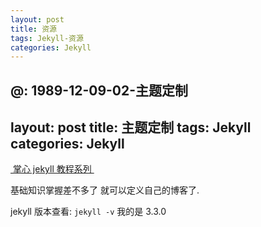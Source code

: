 ```yaml
---
layout: post
title: 资源
tags: Jekyll-资源
categories: Jekyll
---
```


@: 1989-12-09-02-主题定制
---
layout: post
title:  主题定制
tags: Jekyll
categories: Jekyll
---

[ 掌心 jekyll 教程系列 ][1]


基础知识掌握差不多了 就可以定义自己的博客了.

jekyll 版本查看: `jekyll -v` 我的是 3.3.0 








































































































































[1]:	http://www.zhanxin.info/jekyll/2013-08-07-jekyll-custom-blog.html
